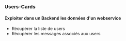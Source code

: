 ### Users-Cards

#### Exploiter dans un Backend les données d'un webservice
- Récupérer la liste de users
- Récupérer les messages associés aux users
